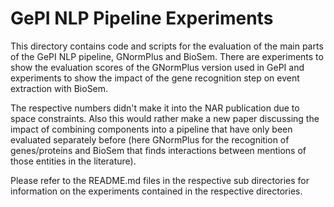 # GePI NLP Pipeline Experiments
This directory contains code and scripts for the evaluation of the main parts of the GePI NLP pipeline, GNormPlus and BioSem. There are experiments to show the evaluation scores of the GNormPlus version used in GePI and experiments to show the impact of the gene recognition step on event extraction with BioSem.

The respective numbers didn't make it into the NAR publication due to space constraints. Also this would rather make a new paper discussing the impact of combining components into a pipeline that have only been evaluated separately before (here GNormPlus for the recognition of genes/proteins and BioSem that finds interactions between mentions of those entities in the literature).

Please refer to the README.md files in the respective sub directories for information on the experiments contained in the respective directories.

